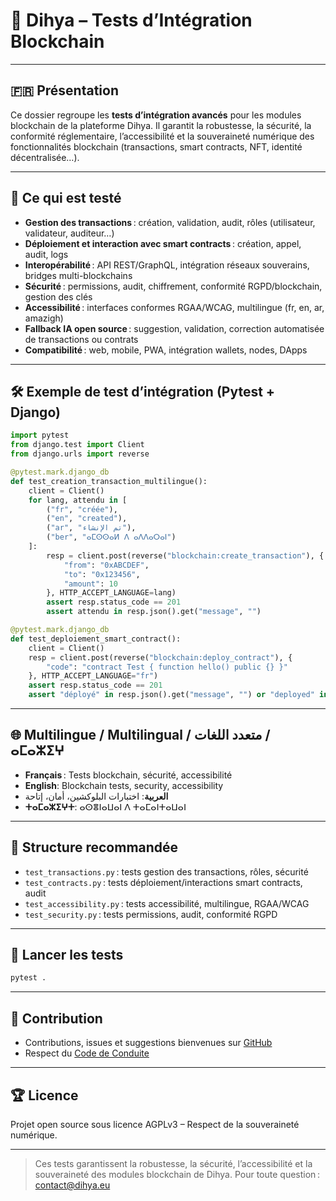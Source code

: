 # 🧪 Dihya – Tests d’Intégration Blockchain

---

## 🇫🇷 Présentation

Ce dossier regroupe les **tests d’intégration avancés** pour les modules blockchain de la plateforme Dihya.
Il garantit la robustesse, la sécurité, la conformité réglementaire, l’accessibilité et la souveraineté numérique des fonctionnalités blockchain (transactions, smart contracts, NFT, identité décentralisée…).

---

## 🚀 Ce qui est testé

- **Gestion des transactions** : création, validation, audit, rôles (utilisateur, validateur, auditeur…)
- **Déploiement et interaction avec smart contracts** : création, appel, audit, logs
- **Interopérabilité** : API REST/GraphQL, intégration réseaux souverains, bridges multi-blockchains
- **Sécurité** : permissions, audit, chiffrement, conformité RGPD/blockchain, gestion des clés
- **Accessibilité** : interfaces conformes RGAA/WCAG, multilingue (fr, en, ar, amazigh)
- **Fallback IA open source** : suggestion, validation, correction automatisée de transactions ou contrats
- **Compatibilité** : web, mobile, PWA, intégration wallets, nodes, DApps

---

## 🛠️ Exemple de test d’intégration (Pytest + Django)

```python
import pytest
from django.test import Client
from django.urls import reverse

@pytest.mark.django_db
def test_creation_transaction_multilingue():
    client = Client()
    for lang, attendu in [
        ("fr", "créée"),
        ("en", "created"),
        ("ar", "تم الإنشاء"),
        ("ber", "ⴰⵎⵙⵙⴰⵍ ⴷ ⴰⴷⴷⴰⵔⴰⵏ")
    ]:
        resp = client.post(reverse("blockchain:create_transaction"), {
            "from": "0xABCDEF",
            "to": "0x123456",
            "amount": 10
        }, HTTP_ACCEPT_LANGUAGE=lang)
        assert resp.status_code == 201
        assert attendu in resp.json().get("message", "")

@pytest.mark.django_db
def test_deploiement_smart_contract():
    client = Client()
    resp = client.post(reverse("blockchain:deploy_contract"), {
        "code": "contract Test { function hello() public {} }"
    }, HTTP_ACCEPT_LANGUAGE="fr")
    assert resp.status_code == 201
    assert "déployé" in resp.json().get("message", "") or "deployed" in resp.json().get("message", "")
```

---

## 🌐 Multilingue / Multilingual / متعدد اللغات / ⴰⵎⴰⵣⵉⵖ

- **Français** : Tests blockchain, sécurité, accessibilité
- **English**: Blockchain tests, security, accessibility
- **العربية**: اختبارات البلوكشين، أمان، إتاحة
- **ⵜⴰⵎⴰⵣⵉⵖⵜ**: ⴰⵙⴻⵏⴰⵡⴰⵏ ⴷ ⵜⴰⵎⴰⵏⵜⴰⵡⴰⵏ

---

## 🧩 Structure recommandée

- `test_transactions.py` : tests gestion des transactions, rôles, sécurité
- `test_contracts.py` : tests déploiement/interactions smart contracts, audit
- `test_accessibility.py` : tests accessibilité, multilingue, RGAA/WCAG
- `test_security.py` : tests permissions, audit, conformité RGPD

---

## 🧪 Lancer les tests

```bash
pytest .
```

---

## 🤝 Contribution

- Contributions, issues et suggestions bienvenues sur [GitHub](https://github.com/DihyaOrg/Dihya)
- Respect du [Code de Conduite](../../../../../CODE_OF_CONDUCT.md)

---

## 🏆 Licence

Projet open source sous licence AGPLv3 – Respect de la souveraineté numérique.

---

> Ces tests garantissent la robustesse, la sécurité, l’accessibilité et la souveraineté des modules blockchain de Dihya.
> Pour toute question : [contact@dihya.eu](mailto:contact@dihya.eu)
